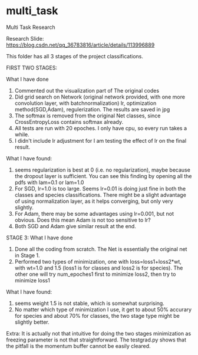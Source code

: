 # multi_task

Multi Task Research

Research Slide:
https://blog.csdn.net/qq_36783816/article/details/113996889

This folder has all 3 stages of the project classifications.

FIRST TWO STAGES:

What I have done
1) Commented out the visualization part of The original codes 
2) Did grid search on Network (original network provided, with one more convolution layer, with batchnormalization) lr, optimization method(SGD,Adam), regulerization. The results are saved in jpg
3) The softmax is removed from the original Net classes, since CrossEntropyLoss contains softmax already.
4) All tests are run with 20 epoches. I only have cpu, so every run takes a while.
5) I didn't include lr adjustment for I am testing the effect of lr on the final result.

What I have found:
1) seems regularization is best at 0 (i.e. no regularization), maybe because the dropout layer is sufficient. You can see this finding by opening all the pdfs with lam=0.1 or lam=1.0
2) For SGD, lr=1.0 is too large. Seems lr=0.01 is doing just fine in both the classes and species classifications. There might be a slight advantage of using normalization layer, as it helps converging, but only very slightly.
3) For Adam, there may be some advantages using lr=0.001, but not obvious. Does this mean Adam is not too sensitive to lr?
4) Both SGD and Adam give similar result at the end.


STAGE 3:
What I have done
1) Done all the coding from scratch. The Net is essentially the original net in Stage 1.
2) Performed two types of minimization, one with loss=loss1+loss2*wt, with wt=1.0 and 1.5 (loss1 is for classes and loss2 is for species). The other one will try num_epoches1 first to minimize loss2, then try to minimize loss1

What I have found:
1) seems weight 1.5 is not stable, which is somewhat surprising.
2) No matter which type of minimization I use, it get to about 50% accurary for species and about 70% for classes, the two stage type might be slightly better.


Extra:
It is actually not that intuitive for doing the two stages minimization as freezing parameter is not that straightforward. The testgrad.py shows that the pitfall is the momentum buffer cannot be easily cleared. 
